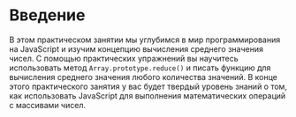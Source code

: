 # Введение

В этом практическом занятии мы углубимся в мир программирования на JavaScript и изучим концепцию вычисления среднего значения чисел. С помощью практических упражнений вы научитесь использовать метод `Array.prototype.reduce()` и писать функцию для вычисления среднего значения любого количества значений. В конце этого практического занятия у вас будет твердый уровень знаний о том, как использовать JavaScript для выполнения математических операций с массивами чисел.
